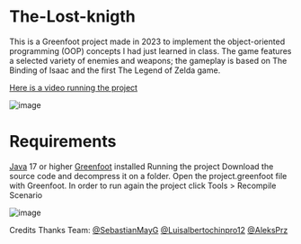 # The-Lost-knigth
 This is a Greenfoot project made in 2023 to implement the object-oriented programming (OOP) concepts I had just learned in class. The game features a selected variety of enemies and weapons; the gameplay is based on The Binding of Isaac and the first The Legend of Zelda game.

[Here is a video running the project](https://www.youtube.com/watch?v=e0CvzxY39Ac)

![image](https://github.com/user-attachments/assets/91c8950b-110d-449f-9a8a-7fab0e87144b)

# Requirements
[Java](https://www.oracle.com/mx/java/technologies/downloads/) 17 or higher
[Greenfoot](https://www.greenfoot.org/home) installed
Running the project
Download the source code and decompress it on a folder.
Open the project.greenfoot file with Greenfoot.
In order to run again the project click Tools > Recompile Scenario

![image](https://github.com/user-attachments/assets/3c8af463-9ef8-41ad-aa6d-8ee925978ad8)

Credits
Thanks Team:
[@SebastianMayG](https://github.com/SebastianMayG)
[@Luisalbertochinpro12](https://github.com/Luisalbertochinpro12)
[@AleksPrz](https://github.com/AleksPrz)
